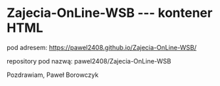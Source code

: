 # Zajecia-OnLine-WSB --- kontener HTML

pod adresem:
https://pawel2408.github.io/Zajecia-OnLine-WSB/

repository pod nazwą:
pawel2408/Zajecia-OnLine-WSB

Pozdrawiam,
Paweł Borowczyk

